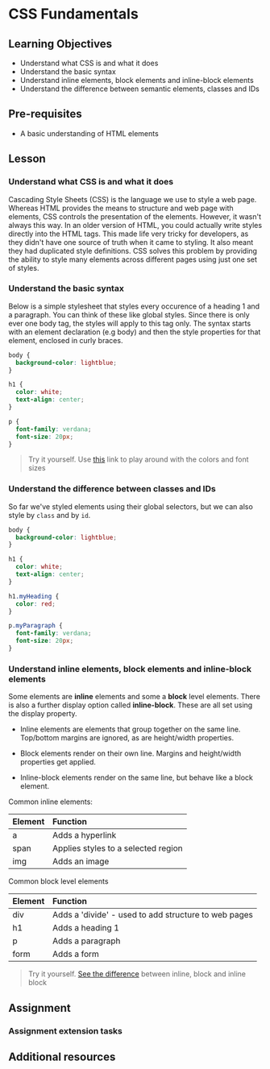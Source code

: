 # CSS Fundamentals

## Learning Objectives

- Understand what CSS is and what it does
- Understand the basic syntax
- Understand inline elements, block elements and inline-block elements
- Understand the difference between semantic elements, classes and IDs

## Pre-requisites

- A basic understanding of HTML elements

## Lesson

### Understand what CSS is and what it does

Cascading Style Sheets (CSS) is the language we use to style a web page. Whereas HTML provides the means to structure and web page with elements, CSS controls the presentation of the elements. However, it wasn't always this way. In an older version of HTML, you could actually write styles directly into the HTML tags. This made life very tricky for developers, as they didn't have one source of truth when it came to styling. It also meant they had duplicated style definitions. CSS solves this problem by providing the ability to style many elements across different pages using just one set of styles.

### Understand the basic syntax

Below is a simple stylesheet that styles every occurence of a heading 1 and a paragraph. You can think of these like global styles. Since there is only ever one body tag, the styles will apply to this tag only. The syntax starts with an element declaration (e.g body) and then the style properties for that element, enclosed in curly braces.

```css
body {
  background-color: lightblue;
}

h1 {
  color: white;
  text-align: center;
}

p {
  font-family: verdana;
  font-size: 20px;
}
```

> Try it yourself. Use [this](https://jsfiddle.net/htvo4xsj/4/) link to play around with the colors and font sizes

### Understand the difference between classes and IDs

So far we've styled elements using their global selectors, but we can also style by `class` and by `id`.

```css
body {
  background-color: lightblue;
}

h1 {
  color: white;
  text-align: center;
}

h1.myHeading {
  color: red;
}

p.myParagraph {
  font-family: verdana;
  font-size: 20px;
}
```

### Understand inline elements, block elements and inline-block elements

Some elements are **inline** elements and some a **block** level elements. There is also a further display option called **inline-block**. These are all set using the display property.

- Inline elements are elements that group together on the same line. Top/bottom margins are ignored, as are height/width properties.

- Block elements render on their own line. Margins and height/width properties get applied.

- Inline-block elements render on the same line, but behave like a block element.

Common inline elements:

| Element | Function                            |
| :------ | :---------------------------------- |
| a       | Adds a hyperlink                    |
| span    | Applies styles to a selected region |
| img     | Adds an image                       |

Common block level elements

| Element | Function                                             |
| :------ | :--------------------------------------------------- |
| div     | Adds a 'divide' - used to add structure to web pages |
| h1      | Adds a heading 1                                     |
| p       | Adds a paragraph                                     |
| form    | Adds a form                                          |

> Try it yourself. [See the difference](https://jsfiddle.net/pj8f240b/10/) between inline, block and inline block

## Assignment

### Assignment extension tasks

## Additional resources
